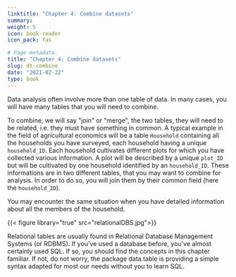```yaml
---
linktitle: "Chapter 4: Combine datasets"
summary: 
weight: 5
icon: book-reader
icon_pack: fas

# Page metadata.
title: "Chapter 4: Combine datasets"
slug: dt-combine
date: "2021-02-22"
type: book  
---
```


Data analysis often involve more than one table of data. In many cases, you will have many tables that you will need to combine. 

To combine, we will say "join" or "merge", the two tables, they will need to be related, i.e. they must have something in common. A typical example in the field of agricultural economics will be a table `Household` containing all the households you have surveyed, each household having a unique `household_ID`. Each household cultivates different plots for which you have collected various information. A plot will be described by a unique `plot_ID` but will be cultivated by one household identified by an `household_ID`. These informations are in two different tables, that you may want to combine for analysis. In order to do so, you will join them by their common field (here the `household_ID`).  

You may encounter the same situation when you have detailed information about all the members of the household.

{{< figure library="true" src="relationalDBS.jpg">}}

Relational tables are usually found in Relational Database Management Systems (or RDBMS). If you’ve used a database before, you've almost certainly used SQL. If so, you should find the concepts in this chapter familiar. If not, do not worry, the package data.table is providing a simple syntax adapted for most our needs without you to learn SQL.

